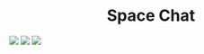 <h1 align="center">Space Chat</h1>

<img src="https://i.ibb.co/M7sPQ6d/no-messages.png"/>
<img src="https://i.ibb.co/bJq8Wyn/chat.png"/>
<img src="https://i.ibb.co/F7CMRw4/create-chat.png"/>
